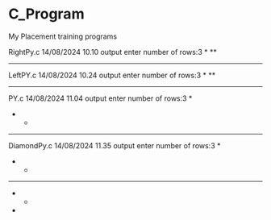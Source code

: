 # C_Program
My Placement training programs

RightPy.c 14/08/2024 10.10
output 
enter number of rows:3
*
**
***

LeftPY.c 14/08/2024 10.24
output 
enter number of rows:3
  *
 **
***

PY.c 14/08/2024 11.04
output 
enter number of rows:3
  *
 * *
* * *

DiamondPy.c 14/08/2024 11.35
output 
enter number of rows:3
  *
 * *
* * *
 * *
  *


